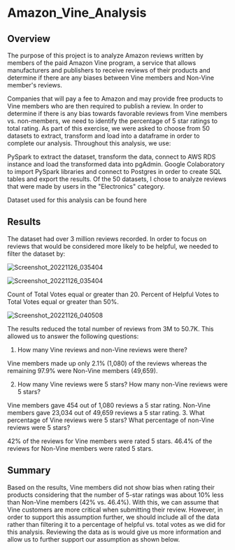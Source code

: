 # Amazon_Vine_Analysis
## Overview
The purpose of this project is to analyze Amazon reviews written by members of the paid Amazon Vine program, a service that allows manufacturers and publishers to receive reviews of their products and determine if there are any biases between Vine members and Non-Vine member's reviews.

Companies that will pay a fee to Amazon and may provide free products to Vine members who are then required to publish a review. In order to determine if there is any bias towards favorable reviews from Vine members vs. non-members, we need to identify the percentage of 5 star ratings to total rating. As part of this exercise, we were asked to choose from 50 datasets to extract, transform and load into a dataframe in order to complete our analysis. Throughout this analysis, we use:

PySpark to extract the dataset, transform the data, connect to AWS RDS instance and load the transformed data into pgAdmin.
Google Colaboratory to import PySpark libraries and connect to Postgres in order to create SQL tables and export the results.
Of the 50 datasets, I chose to analyze reviews that were made by users in the "Electronics" category.

Dataset used for this analysis can be found here

## Results
The dataset had over 3 million reviews recorded. In order to focus on reviews that would be considered more likely to be helpful, we needed to filter the dataset by:

![Screenshot_20221126_035404](https://user-images.githubusercontent.com/107443962/204087538-c4e233af-757b-4c97-8913-6223f5aa6888.png)

![Screenshot_20221126_035404](https://user-images.githubusercontent.com/107443962/204087959-70572907-62a7-45c3-a451-f14b59f1dd52.png)

Count of Total Votes equal or greater than 20.
Percent of Helpful Votes to Total Votes equal or greater than 50%.

![Screenshot_20221126_040508](https://user-images.githubusercontent.com/107443962/204087996-126c6c57-baba-4096-b865-8bc725afb744.png)

The results reduced the total number of reviews from 3M to 50.7K. This allowed us to answer the following questions:

1. How many Vine reviews and non-Vine reviews were there?

Vine members made up only 2.1% (1,080) of the reviews whereas the remaining 97.9% were Non-Vine members (49,659).





2. How many Vine reviews were 5 stars? How many non-Vine reviews were 5 stars?

Vine members gave 454 out of 1,080 reviews a 5 star rating.
Non-Vine members gave 23,034 out of 49,659 reviews a 5 star rating.
3. What percentage of Vine reviews were 5 stars? What percentage of non-Vine reviews were 5 stars?

42% of the reviews for Vine members were rated 5 stars.
46.4% of the reviews for Non-Vine members were rated 5 stars.

## Summary
Based on the results, Vine members did not show bias when rating their products considering that the number of 5-star ratings was about 10% less than Non-Vine members (42% vs. 46.4%). With this, we can assume that Vine customers are more critical when submitting their review. However, in order to support this assumption further, we should include all of the data rather than filtering it to a percentage of helpful vs. total votes as we did for this analysis. Reviewing the data as is would give us more information and allow us to further support our assumption as shown below.





